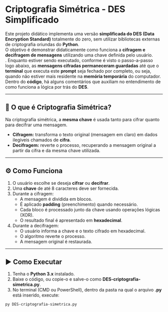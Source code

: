 # Criptografia Simétrica - DES Simplificado

Este projeto didático implementa uma versão **simplificada do DES (Data Encryption Standard)** totalmente do zero, sem utilizar bibliotecas externas de criptografia oriundas do **Python**.<br>
O objetivo é demonstrar didaticamente como funciona a **cifragem e decifragem de mensagens** utilizando uma chave definida pelo usuário.<br>.
Enquanto estiver sendo executado, conforme é visto o passo-a-passo logo abaixo, as **mensagens cifradas permaneceram guardadas** até que o **terminal** que executa este **prompt** seja fechado por completo, ou seja, quando não estiver mais residente na **memória temporária** do computador.<br>
Dentro do **código**, há alguns comentários que auxiliam no entendimento de como funciona a lógica por trás do **DES**.

---

## 🔐 O que é Criptografia Simétrica?

Na criptografia simétrica, a **mesma chave** é usada tanto para cifrar quanto para decifrar uma mensagem.  

- **Cifragem:** transforma o texto original (mensagem em claro) em dados ilegíveis chamados de **cifra**.  
- **Decifragem:** reverte o processo, recuperando a mensagem original a partir da cifra e da mesma chave utilizada.  

---

## ⚙️ Como Funciona

1. O usuário escolhe se deseja **cifrar** ou **decifrar**.  
2. Uma **chave** de até 8 caracteres deve ser fornecida.  
3. Durante a cifragem:  
   - A mensagem é dividida em blocos.  
   - É aplicado **padding** (preenchimento) quando necessário.  
   - Cada bloco é processado junto da chave usando operações lógicas (XOR).  
   - O resultado final é apresentado em **hexadecimal**.  
4. Durante a decifragem:  
   - O usuário informa a chave e o texto cifrado em hexadecimal.  
   - O algoritmo reverte o processo.  
   - A mensagem original é restaurada.  

---

## ▶️ Como Executar

1. Tenha o **Python 3.x** instalado.  
2. Baixe o código, ou copie-o e salve-o como **DES-criptografia-simetrica.py**. 
3. No terminal (CMD ou PowerShell), dentro da pasta na qual o arquivo **.py** está inserido, execute:

```bash
py DES-criptografia-simetrica.py
